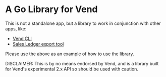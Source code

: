 A Go Library for Vend
========

This is not a standalone app, but a library to work in conjunction with other apps, like:
- [Vend CLI](https://github.com/vend/vend-cli)
- [Sales Ledger export tool](https://github.com/jackharrisonsherlock/vend-sales-export)

Please use the above as an example of how to use the library.

DISCLAIMER:
This is by no means endorsed by Vend, and is a library built for Vend's experimental 2.x API so should be used with caution.
